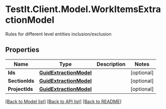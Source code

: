 # TestIt.Client.Model.WorkItemsExtractionModel
Rules for different level entities inclusion/exclusion

## Properties

Name | Type | Description | Notes
------------ | ------------- | ------------- | -------------
**Ids** | [**GuidExtractionModel**](GuidExtractionModel.md) |  | [optional] 
**SectionIds** | [**GuidExtractionModel**](GuidExtractionModel.md) |  | [optional] 
**ProjectIds** | [**GuidExtractionModel**](GuidExtractionModel.md) |  | [optional] 

[[Back to Model list]](../README.md#documentation-for-models) [[Back to API list]](../README.md#documentation-for-api-endpoints) [[Back to README]](../README.md)

